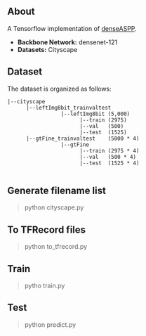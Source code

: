 ## About
A Tensorflow implementation of [denseASPP](http://openaccess.thecvf.com/content_cvpr_2018/papers/Yang_DenseASPP_for_Semantic_CVPR_2018_paper.pdf).

+ **Backbone Network:** densenet-121
+ **Datasets:** Cityscape

## Dataset
The dataset is organized as follows:
```
|--cityscape
      |--leftImg8bit_trainvaltest
                 |--leftImg8bit (5,000)
                       |--train (2975)
                       |--val   (500)
                       |--test  (1525)
      |--gtFine_trainvaltest    (5000 * 4)
                 |--gtFine
                       |--train (2975 * 4)
                       |--val   (500 * 4)
                       |--test  (1525 * 4)
     
```

## Generate filename list
> python cityscape.py

## To TFRecord files
> python to_tfrecord.py

## Train
> pytho  train.py

## Test 
> python predict.py